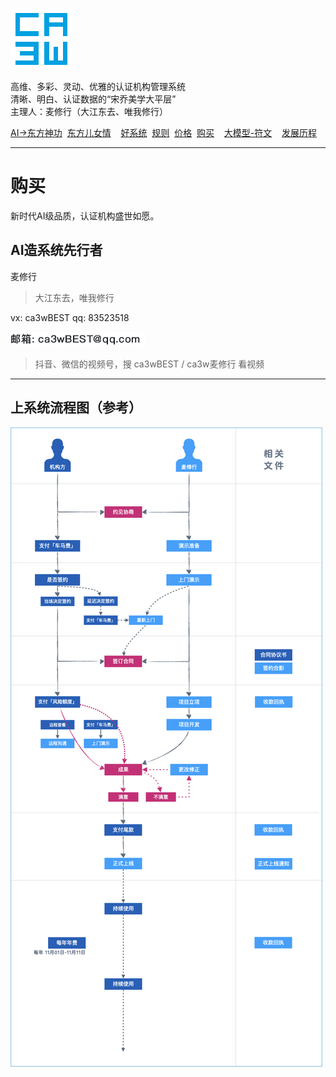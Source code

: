 ![](./root/static/ca3w.png "ca3w 认证机构管理系统")

高维、多彩、灵动、优雅的认证机构管理系统 <br/>
清晰、明白、认证数据的“宋乔美学大平层” <br/>
主理人：麦修行（大江东去、唯我修行）

[AI->东方神功][东方神功]&nbsp;&nbsp;[东方儿女情][]&nbsp;&nbsp;&nbsp;&nbsp;[好系统][]&nbsp;&nbsp;[规则][]&nbsp;&nbsp;[价格][]&nbsp;&nbsp;[购买][]&nbsp;&nbsp;&nbsp;&nbsp;[大模型-符文][]&nbsp;&nbsp;&nbsp;&nbsp;[发展历程][]

[东方神功]: https://github.com/ca3w/ai-dongfangshengong
[东方儿女情]: https://github.com/ca3w/dongfangernvqing/blob/main/root/BEST.md
[好系统]: https://github.com/ca3w/haoxitong
[规则]: https://github.com/ca3w/rule
[价格]: https://github.com/ca3w/pricing
[购买]: https://github.com/ca3w/howtobuy
[大模型-符文]: https://github.com/ca3w/largemodel-rune
[发展历程]: https://github.com/ca3w/development

***

# 购买

新时代AI级品质，认证机构盛世如愿。

## AI造系统先行者

麦修行

> 大江东去，唯我修行

vx: ca3wBEST qq: 83523518

![](./root/static/mail.jpg)

> 抖音、微信的视频号，搜 ca3wBEST / ca3w麦修行 看视频

***

## 上系统流程图（参考）

![](./root/static/01-shangxitong.jpg "认证机构上系统流程图")
